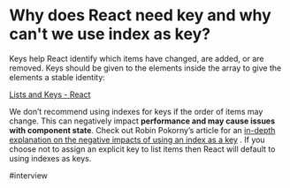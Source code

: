 # Why does React need key and why can't we use index as key?

Keys help React identify which items have changed, are added, or are removed. Keys should be given to the elements inside the array to give the elements a stable identity:

[Lists and Keys - React](https://reactjs.org/docs/lists-and-keys.html)

We don’t recommend using indexes for keys if the order of items may change. This can negatively impact **performance and may cause issues with component state**. Check out Robin Pokorny’s article for an [in-depth explanation on the negative impacts of using an index as a key](https://robinpokorny.com/blog/index-as-a-key-is-an-anti-pattern/)
. If you choose not to assign an explicit key to list items then React will default to using indexes as keys.

#interview
